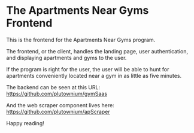 # The Apartments Near Gyms Frontend

This is the frontend for the Apartments Near Gyms program.

The frontend, or the client, handles the landing page, user authentication, and displaying apartments and gyms to the user.

If the program is right for the user, the user will be able to hunt for apartments conveniently located near a gym in as little as five minutes.

The backend can be seen at this URL: https://github.com/plutownium/gymSaas

And the web scraper component lives here: https://github.com/plutownium/apScraper

Happy reading!